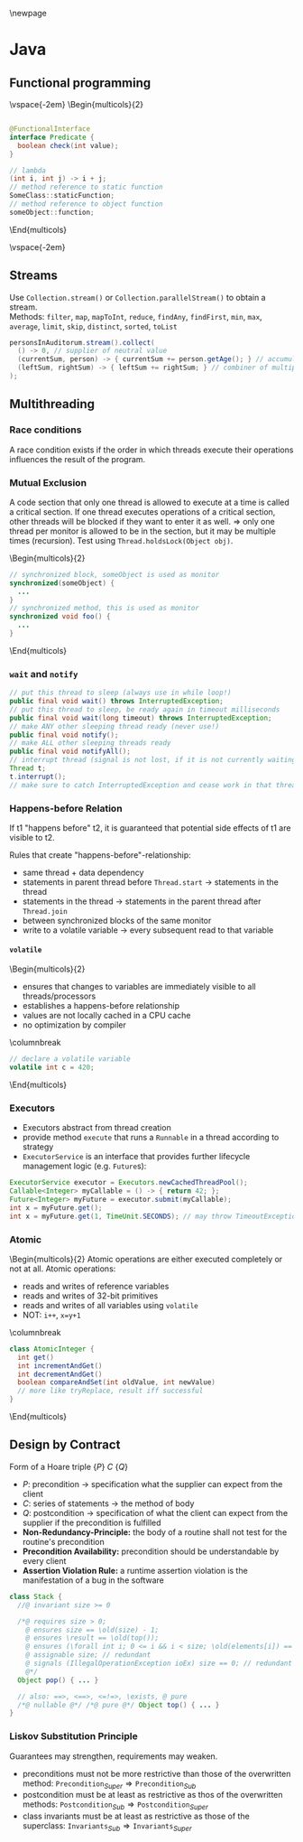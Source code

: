 \newpage

# Java

## Functional programming

\vspace{-2em}
\Begin{multicols}{2}
```java

@FunctionalInterface
interface Predicate {
  boolean check(int value);
}

// lambda
(int i, int j) -> i + j;
// method reference to static function
SomeClass::staticFunction;
// method reference to object function
someObject::function;
```
\End{multicols}

\vspace{-2em}
## Streams

Use `Collection.stream()` or `Collection.parallelStream()` to obtain a stream.  
Methods: `filter`, `map`, `mapToInt`, `reduce`, `findAny`, `findFirst`, `min`, `max`, `average`, `limit`, `skip`, `distinct`, `sorted`, `toList`

```java
personsInAuditorum.stream().collect(
  () -> 0, // supplier of neutral value
  (currentSum, person) -> { currentSum += person.getAge(); } // accumulator of acc and elem
  (leftSum, rightSum) -> { leftSum += rightSum; } // combiner of multiple accs (for parallel)
);
```

## Multithreading
### Race conditions
A race condition exists if the order in which threads execute their operations influences the result of the program.

### Mutual Exclusion
A code section that only one thread is allowed to execute at a time is called a critical section.
If one thread executes operations of a critical section, other threads will be blocked if they want to enter it as well.
$\Rightarrow$ only one thread per monitor is allowed to be in the section, but it may be multiple times (recursion).
Test using `Thread.holdsLock(Object obj)`.

\Begin{multicols}{2}
```java
// synchronized block, someObject is used as monitor
synchronized(someObject) {
  ...
}
// synchronized method, this is used as monitor
synchronized void foo() {
  ...
}
```
\End{multicols}

### `wait` and `notify`

```java
// put this thread to sleep (always use in while loop!)
public final void wait() throws InterruptedException;
// put this thread to sleep, be ready again in timeout milliseconds
public final void wait(long timeout) throws InterruptedException;
// make ANY other sleeping thread ready (never use!)
public final void notify();
// make ALL other sleeping threads ready
public final void notifyAll();
// interrupt thread (signal is not lost, if it is not currently waiting)
Thread t;
t.interrupt();
// make sure to catch InterruptedException and cease work in that thread!
```

<!-- ### Java Thread Lifecycle
![](image.png){ width=50% } -->

### Happens-before Relation

If t1 "happens before" t2, it is guaranteed that potential side effects of t1 are visible to t2.

Rules that create "happens-before"-relationship:

- same thread + data dependency
- statements in parent thread before `Thread.start` -> statements in the thread
- statements in the thread -> statements in the parent thread after `Thread.join`
- between synchronized blocks of the same monitor
- write to a volatile variable -> every subsequent read to that variable

#### `volatile`
\Begin{multicols}{2}
- ensures that changes to variables are immediately visible to all threads/processors
- establishes a happens-before relationship
- values are not locally cached in a CPU cache
- no optimization by compiler

\columnbreak
```java
// declare a volatile variable
volatile int c = 420;
```
\End{multicols}

### Executors

- Executors abstract from thread creation
- provide method `execute` that runs a `Runnable` in a thread according to strategy
- `ExecutorService` is an interface that provides further lifecycle management logic (e.g. `Future`s):

```java
ExecutorService executor = Executors.newCachedThreadPool();
Callable<Integer> myCallable = () -> { return 42; };
Future<Integer> myFuture = executor.submit(myCallable);
int x = myFuture.get();
int x = myFuture.get(1, TimeUnit.SECONDS); // may throw TimeoutException
```

### Atomic

\Begin{multicols}{2}
Atomic operations are either executed completely or not at all. Atomic operations:

- reads and writes of reference variables
- reads and writes of 32-bit primitives
- reads and writes of all variables using `volatile`
- NOT: `i++`, `x=y+1`

\columnbreak
```java
class AtomicInteger {
  int get()
  int incrementAndGet()
  int decrementAndGet()
  boolean compareAndSet(int oldValue, int newValue)
  // more like tryReplace, result iff successful
}
```
\End{multicols}

<!-- Akka is not relevant this year -->

## Design by Contract
Form of a Hoare triple $\{P\}\ C\ \{Q\}$

- $P$: precondition $\rightarrow$ specification what the supplier can expect from the client
- $C$: series of statements $\rightarrow$ the method of body
- $Q$: postcondition $\rightarrow$ specification of what the client can expect from the supplier if the precondition is fulfilled
- **Non-Redundancy-Principle:** the body of a routine shall not test for the routine's precondition
- **Precondition Availability:** precondition should be understandable by every client
- **Assertion Violation Rule:** a runtime assertion violation is the manifestation of a bug in the software

```java
class Stack {
  //@ invariant size >= 0

  /*@ requires size > 0;
    @ ensures size == \old(size) - 1;
    @ ensures \result == \old(top());
    @ ensures (\forall int i; 0 <= i && i < size; \old(elements[i]) == elements[i]);
    @ assignable size; // redundant
    @ signals (IllegalOperationException ioEx) size == 0; // redundant
    @*/
  Object pop() { ... }

  // also: ==>, <==>, <=!=>, \exists, @ pure
  /*@ nullable @*/ /*@ pure @*/ Object top() { ... }
}
```

### Liskov Substitution Principle

Guarantees may strengthen, requirements may weaken.

- preconditions must not be more restrictive than those of the overwritten method: $\texttt{Precondition}_{Super} \Rightarrow \texttt{Precondition}_{Sub}$
- postcondition must be at least as restrictive as thos of the overwritten methods: $\texttt{Postcondition}_{Sub} \Rightarrow \texttt{Postcondition}_{Super}$
- class invariants must be at least as restrictive as those of the superclass: $\texttt{Invariants}_{Sub} \Rightarrow \texttt{Invariants}_{Super}$

